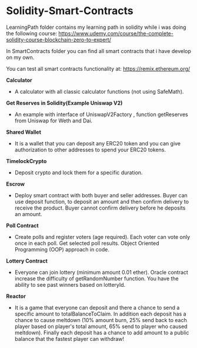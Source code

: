 # Solidity-Smart-Contracts

LearningPath folder contains my learning path in solidity while i was doing the following course:
https://www.udemy.com/course/the-complete-solidity-course-blockchain-zero-to-expert/

In SmartContracts folder you can find all smart contracts that i have develop on my own.

You can test all smart contracts functionality at: https://remix.ethereum.org/

**Calculator**
- A calculator with all classic calculator functions (not using SafeMath).

**Get Reserves in Solidity(Example Uniswap V2)**
- An example with interface of UniswapV2Factory , function getReserves from Uniswap for Weth and Dai.
 
**Shared Wallet**
- It is a wallet that you can deposit any ERC20 token and you can give authorization to other addresses to spend your ERC20 tokens.

**TimelockCrypto**
- Deposit crypto and lock them for a specific duration.

**Escrow**
- Deploy smart contract with both buyer and seller addresses. Buyer can use deposit function, to deposit an amount and then confirm delivery to receive the product.
Buyer cannot confirm delivery before he deposits an amount.

**Poll Contract**
- Create polls and register voters (age required). Each voter can vote only once in each poll. Get selected poll results. Object Oriented Programming (OOP) approach in code.

**Lottery Contract**
- Everyone can join lottery (minimum amount 0.01 ether). Oracle contract increase the difficulty of getRandomNumber function. You have the ability to see past winners based on lotteryId.

**Reactor**
- It is a game that everyone can deposit and there a chance to send a specific amount to totalBalanceToClaim. 
In addition each deposit has a chance to cause meltdown (10% amount burn, 25% send back to each player based on player's total amount, 65% send to player who caused meltdown). Finally each deposit has a chance to add amount to a public balance that the fastest player can withdraw!


